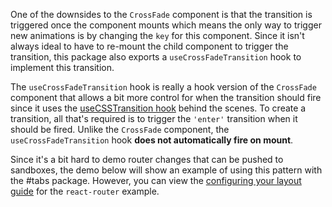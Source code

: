One of the downsides to the `CrossFade` component is that the transition is
triggered once the component mounts which means the only way to trigger new
animations is by changing the `key` for this component. Since it isn't always
ideal to have to re-mount the child component to trigger the transition, this
package also exports a `useCrossFadeTransition` hook to implement this
transition.

The `useCrossFadeTransition` hook is really a hook version of the `CrossFade`
component that allows a bit more control for when the transition should fire
since it uses the [useCSSTransition hook](#use-css-transition) behind the
scenes. To create a transition, all that's required is to trigger the `'enter'`
transition when it should be fired. Unlike the `CrossFade` component, the
`useCrossFadeTransition` hook **does not automatically fire on mount**.

Since it's a bit hard to demo router changes that can be pushed to sandboxes,
the demo below will show an example of using this pattern with the #tabs
package. However, you can view the
[configuring your layout guide](/guides/configuring-your-layout#adding-route-transitions-optional)
for the `react-router` example.
